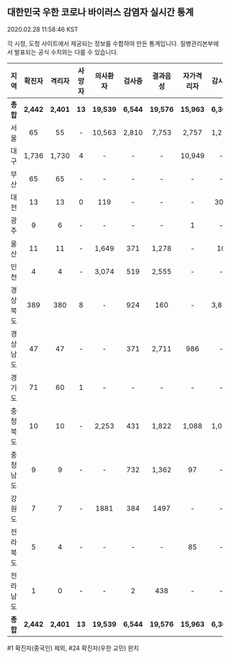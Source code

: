 
## 대한민국 우한 코로나 바이러스 감염자 실시간 통계
2020.02.28 11:58:46 KST

각 시청, 도청 사이트에서 제공되는 정보를 수합하여 만든 통계입니다.
질병관리본부에서 발표되는 공식 수치와는 다를 수 있습니다.


        
|  지역  | 확진자 |  격리자  |  사망자  |  의사환자  |  검사중  |  결과음성  |  자가격리자  |  감시중  |  감시해제  |  완치  |
|:------:|:------:|:--------:|:--------:|:----------:|:--------:|:----------------:|:------------:|:--------:|:----------:|:--:|
|**총합**|**2,442**|**2,401**|**13**|**19,539**|**6,544**|**19,576**|**15,963**|**6,360**|**2,793**|**27**|
|서울|65|55|-|10,563|2,810|7,753|2,757|1,211|1,127|10|
|대구|1,736|1,730|4|-|-|-|10,949|-|-|2|
|부산|65|65|-|-|-|-|-|-|-|-|
|대전|13|13|0|119|-|-|-|303|1426|-|
|광주|9|6|-|-|-|-|1|-|-|2|
|울산|11|11|-|1,649|371|1,278|-|10|18|-|
|인천|4|4|-|3,074|519|2,555|-|-|-|-|
|경상북도|389|380|8|-|924|160|-|3,818|151|1|
|경상남도|47|47|-|-|371|2,711|986|-|-|-|
|경기도|71|60|1|-|-|-|-|-|-|10|
|충청북도|10|10|-|2,253|431|1,822|1,088|1,018|70|-|
|충청남도|9|9|-|-|732|1,362|97|-|-|-|
|강원도|7|7|-|1881|384|1497|-|-|-|-|
|전라북도|5|4|-|-|-|-|85|-|-|1|
|전라남도|1|0|-|-|2|438|-|-|1|1|
|**총합**|**2,442**|**2,401**|**13**|**19,539**|**6,544**|**19,576**|**15,963**|**6,360**|**2,793**|**27**|

        

#1 확진자(중국인) 제외, #24 확진자(우한 교민) 완치
